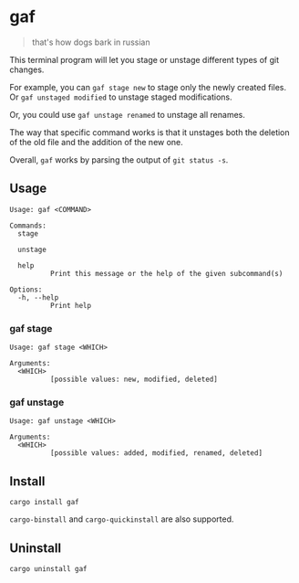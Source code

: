 # gaf

> that's how dogs bark in russian

This terminal program will let you stage or unstage different types of git changes.

For example, you can `gaf stage new` to stage only the newly created files. Or `gaf unstaged modified` to unstage staged modifications.

Or, you could use `gaf unstage renamed` to unstage all renames.

The way that specific command works is that it unstages both the deletion of the old file and the addition of the new one.

Overall, `gaf` works by parsing the output of `git status -s`.

## Usage

```
Usage: gaf <COMMAND>

Commands:
  stage

  unstage

  help
          Print this message or the help of the given subcommand(s)

Options:
  -h, --help
          Print help
```

### gaf stage
```
Usage: gaf stage <WHICH>

Arguments:
  <WHICH>
          [possible values: new, modified, deleted]
```

### gaf unstage
```
Usage: gaf unstage <WHICH>

Arguments:
  <WHICH>
          [possible values: added, modified, renamed, deleted]
```

## Install

```
cargo install gaf
```

`cargo-binstall` and `cargo-quickinstall` are also supported.

## Uninstall

```
cargo uninstall gaf
```